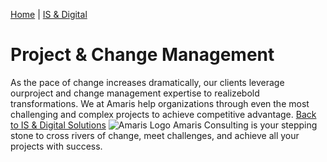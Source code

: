 [Home](https://amaris.com) | [IS & Digital](https://amaris.com/business-line/is-and-digital/)
# Project & Change Management
As the pace of change increases dramatically, our clients leverage ourproject and change management expertise to realizebold transformations. We at Amaris help organizations through even the most challenging and complex projects to achieve competitive advantage.
[Back to IS & Digital Solutions](https://amaris.com/business-line/is-and-digital/)
![Amaris Logo](https://amaris.com/wp-content/themes/amaris/dist/images/amaris-logo-pink.svg)
Amaris Consulting is your stepping stone to cross rivers of change, meet challenges, and achieve all your projects with success.
